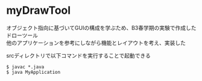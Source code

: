 # myDrawTool
オブジェクト指向に基づいてGUIの構成を学ぶため、B3春学期の実験で作成したドローツール  
他のアプリケーションを参考にしながら機能とレイアウトを考え、実装した
  
srcディレクトリで以下コマンドを実行することで起動できる  
```
$ javac *.java
$ java MyApplication 
```
